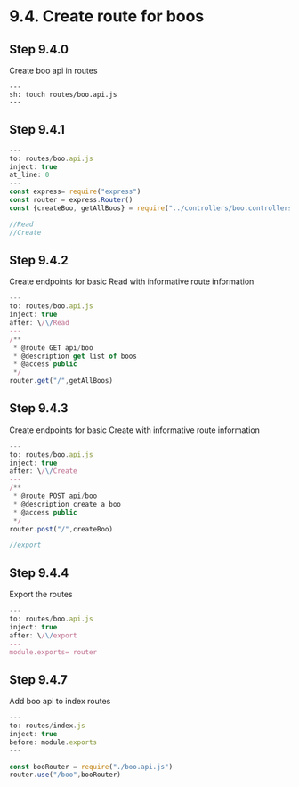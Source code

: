 # 9.4. Create route for boos

## Step 9.4.0

Create boo api in routes

```shell
---
sh: touch routes/boo.api.js
---
```

## Step 9.4.1

```javascript
---
to: routes/boo.api.js
inject: true
at_line: 0
---
const express= require("express")
const router = express.Router()
const {createBoo, getAllBoos} = require("../controllers/boo.controllers.js")

//Read
//Create

```

## Step 9.4.2

Create endpoints for basic Read with informative route information

```javascript
---
to: routes/boo.api.js
inject: true
after: \/\/Read
---
/**
 * @route GET api/boo
 * @description get list of boos
 * @access public
 */
router.get("/",getAllBoos)
```

## Step 9.4.3

Create endpoints for basic Create with informative route information

```javascript
---
to: routes/boo.api.js
inject: true
after: \/\/Create
---
/**
 * @route POST api/boo
 * @description create a boo
 * @access public
 */
router.post("/",createBoo)

//export
```

## Step 9.4.4

Export the routes

```javascript
---
to: routes/boo.api.js
inject: true
after: \/\/export
---
module.exports= router
```

## Step 9.4.7

Add boo api to index routes

```javascript
---
to: routes/index.js
inject: true
before: module.exports
---

const booRouter = require("./boo.api.js")
router.use("/boo",booRouter)
```
